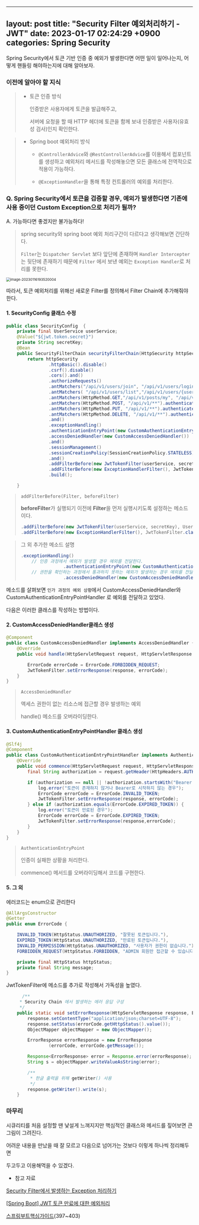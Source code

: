 
---
layout: post
title:  "Security Filter 예외처리하기 - JWT"
date:   2023-01-17 02:24:29 +0900
categories: Spring Security
---
Spring Security에서 토큰 기반 인증 중 예외가 발생한다면 어떤 일이 일어나는지, 어떻게 핸들링 해야하는지에 대해 알아보자.



###  이전에 알아야 할 지식

> - 토큰 인증 방식
>
>   인증받은 사용자에게 토큰을 발급해주고,
>
>   서버에 요청을 할 때 HTTP 헤더에 토큰을 함께 보내 인증받은 사용자(유효성 검사)인지 확인한다.



> - Spring boot 예외처리 방식
>
>   - `@ControllerAdvice`와 `@RestControllerAdvice`를 이용해서 컴포넌트를 생성하고 예외처리 메서드를 작성해놓으면 모든 클래스에 전역적으로 적용이 가능하다.
>
>   - `@ExceptionHandler`을 통해 특정 컨트롤러의 예외를 처리한다.





### Q. Spring Security에서 토큰을 검증할 경우, 예외가 발생한다면 기존에 사용 중이던 Custom Exception으로 처리가 될까?

A. 가능하다면 좋겠지만 불가능하다!

>  spring security와 spring boot 예외 처리구간이 다르다고 생각해보면 간단하다.
>
>  `Filter`는 `Dispatcher Servlet` 보다 앞단에 존재하며 `Handler Intercepter`는 뒷단에 존재하기 때문에 `Filter` 에서 보낸 예외는 `Exception Handler`로 처리를 못한다.

<img src="C:\Users\wjdtk\AppData\Roaming\Typora\typora-user-images\image-20230116193520004.png" alt="image-20230116193520004" style="zoom:67%;" />

따라서, 토큰 예외처리를 위해선 새로운 Filter를 정의해서 Filter Chain에 추가해줘야 한다.



#### 1. SecurityConfig 클래스 수정

```java
public class SecurityConfig  {
    private final UserService userService;
    @Value("${jwt.token.secret}")
    private String secretKey;
    @Bean
    public SecurityFilterChain securityFilterChain(HttpSecurity httpSecurity) throws Exception {
        return httpSecurity
                .httpBasic().disable()
                .csrf().disable()
                .cors().and()
                .authorizeRequests()
                .antMatchers("/api/v1/users/join", "/api/v1/users/login").permitAll()
                .antMatchers( "/api/v1/users/list","/api/v1/users/{userId}/role/change").hasAnyRole("ADMIN")
                .antMatchers(HttpMethod.GET,"/api/v1/posts/my", "/api/v1/alarms").authenticated()
                .antMatchers(HttpMethod.POST, "/api/v1/**").authenticated()
                .antMatchers(HttpMethod.PUT, "/api/v1/**").authenticated()
                .antMatchers(HttpMethod.DELETE, "/api/v1/**").authenticated()
                .and()
                .exceptionHandling()
                .authenticationEntryPoint(new CustomAuthenticationEntryPointHandler())
                .accessDeniedHandler(new CustomAccessDeniedHandler())
                .and()
                .sessionManagement()
                .sessionCreationPolicy(SessionCreationPolicy.STATELESS)
                .and()
                .addFilterBefore(new JwtTokenFilter(userService, secretKey), UsernamePasswordAuthenticationFilter.class)
                .addFilterBefore(new ExceptionHandlerFilter(), JwtTokenFilter.class)
                .build();

    }


```

> `addFilterBefore(Filter, beforeFilter)`
>
> **beforeFilter**가 실행되기 이전에 **Filter**을 먼저 실행시키도록 설정하는 메소드이다.
>
> ```java
> .addFilterBefore(new JwtTokenFilter(userService, secretKey), UsernamePasswordAuthenticationFilter.class)
> .addFilterBefore(new ExceptionHandlerFilter(), JwtTokenFilter.class)
> ```

> 그 외 추가한 메소드 설명
>
> ```java
> .exceptionHandling()
>     // 인증 과정에서 예외가 발생할 경우 예외를 전달한다.
>                 .authenticationEntryPoint(new CustomAuthenticationEntryPointHandler())
>     // 권한을 확인하는 과정에서 통과하지 못하는 예외가 발생하는 경우 예외를 전달한다.
>                 .accessDeniedHandler(new CustomAccessDeniedHandler())





메소드를 살펴보면 `인가 과정의 예외 상황`에서 CustomAccessDeniedHandler와 CustomAuthenticationEntryPointHandler 로 예외를 전달하고 있었다.

다음은 이러한 클래스를 작성하는 방법이다.



#### 2.  CustomAccessDeniedHandler클래스 생성

```java
@Component
public class CustomAccessDeniedHandler implements AccessDeniedHandler {
    @Override
    public void handle(HttpServletRequest request, HttpServletResponse response, AccessDeniedException accessDeniedException) throws IOException, ServletException {

        ErrorCode errorCode = ErrorCode.FORBIDDEN_REQUEST;
        JwtTokenFilter.setErrorResponse(response, errorCode);
    }
}
```

>  `AccessDeniedHandler`
>
> 액세스 권한이 없는 리소스에 접근할 경우 발생하는 예외
>
> handle() 메소드를 오버라이딩한다.



#### 3. CustomAuthenticationEntryPointHandler 클래스 생성

```java
@Slf4j
@Component
public class CustomAuthenticationEntryPointHandler implements AuthenticationEntryPoint {
    @Override
    public void commence(HttpServletRequest request, HttpServletResponse response, AuthenticationException authException) throws IOException, ServletException {
        final String authorization = request.getHeader(HttpHeaders.AUTHORIZATION);

        if (authorization == null || !authorization.startsWith("Bearer ")) {
            log.error("토큰이 존재하지 않거나 Bearer로 시작하지 않는 경우");
            ErrorCode errorCode = ErrorCode.INVALID_TOKEN;
            JwtTokenFilter.setErrorResponse(response, errorCode);
        } else if (authorization.equals(ErrorCode.EXPIRED_TOKEN)) {
            log.error("토큰이 만료된 경우");
            ErrorCode errorCode = ErrorCode.EXPIRED_TOKEN;
            JwtTokenFilter.setErrorResponse(response,errorCode);
        }
    }
}

```

> `AuthenticationEntryPoint`
>
> 인증이 실패한 상황을 처리한다.
>
> commence() 메서드를 오버라이딩해서 코드를 구현한다.



#### 5. 그 외

에러코드는 enum으로 관리한다

```java
@AllArgsConstructor
@Getter
public enum ErrorCode {

    INVALID_TOKEN(HttpStatus.UNAUTHORIZED, "잘못된 토큰입니다."),
    EXPIRED_TOKEN(HttpStatus.UNAUTHORIZED, "만료된 토큰입니다."),
    INVALID_PERMISSION(HttpStatus.UNAUTHORIZED, "사용자가 권한이 없습니다."),
    FORBIDDEN_REQUEST(HttpStatus.FORBIDDEN, "ADMIN 회원만 접근할 수 있습니다.");

    private final HttpStatus httpStatus;
    private final String message;
}
```



JwtTokenFilter에 메소드를 추가로 작성해서 가독성을 높였다.

```java
	  /**
     * Security Chain 에서 발생하는 에러 응답 구성
     */
    public static void setErrorResponse(HttpServletResponse response, ErrorCode errorCode) throws IOException {
        response.setContentType("application/json;charset=UTF-8");
        response.setStatus(errorCode.getHttpStatus().value());
        ObjectMapper objectMapper = new ObjectMapper();

        ErrorResponse errorResponse = new ErrorResponse
                (errorCode, errorCode.getMessage());

        Response<ErrorResponse> error = Response.error(errorResponse);
        String s = objectMapper.writeValueAsString(error);

        /**
         * 한글 출력을 위해 getWriter() 사용
         */
        response.getWriter().write(s);
    }

```







### 마무리

시큐리티를 처음 설정할 땐 낯설게 느껴지지만 핵심적인 클래스와 메서드를 짚어보면 큰 그림이 그려진다.

어려운 내용을 만났을 때 잘 모르고 다음으로 넘어가는 것보다 이렇게 하나씩 정리해두면

두고두고 이용해먹을 수 있겠다.







- 참고 자료

[Security Filter에서 발생하는 Exception 처리하기](https://inkyu-yoon.github.io/docs/Language/SpringBoot/FilterExceptionHandle)

[[Spring Boot] JWT 토큰 만료에 대한 예외처리](https://velog.io/@hellonayeon/spring-boot-jwt-expire-exception)

 [스프링부트핵심가이드](http://www.yes24.com/Product/Goods/110142898)(397~403)
